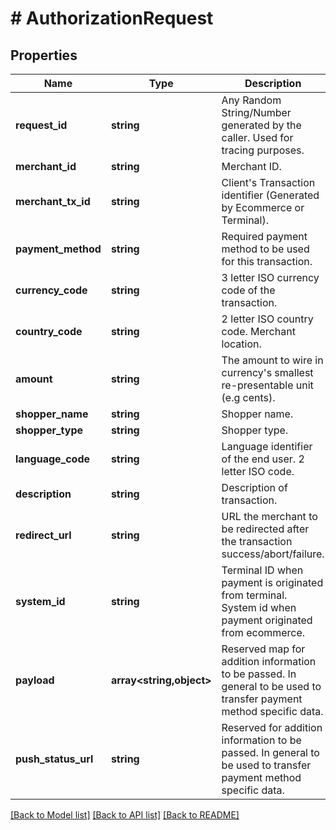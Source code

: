 # # AuthorizationRequest

## Properties

Name | Type | Description | Notes
------------ | ------------- | ------------- | -------------
**request_id** | **string** | Any Random String/Number generated by the caller. Used for tracing purposes. |
**merchant_id** | **string** | Merchant ID. |
**merchant_tx_id** | **string** | Client&#39;s Transaction identifier (Generated by Ecommerce or Terminal). |
**payment_method** | **string** | Required payment method to be used for this transaction. |
**currency_code** | **string** | 3 letter ISO currency code of the transaction. |
**country_code** | **string** | 2 letter ISO country code. Merchant location. |
**amount** | **string** | The amount to wire in currency&#39;s smallest re-presentable unit (e.g cents). |
**shopper_name** | **string** | Shopper name. |
**shopper_type** | **string** | Shopper type. |
**language_code** | **string** | Language identifier of the end user. 2 letter ISO code. |
**description** | **string** | Description of transaction. | [optional]
**redirect_url** | **string** | URL the merchant to be redirected after the transaction success/abort/failure. | [optional]
**system_id** | **string** | Terminal ID when payment is originated from terminal. System id when payment originated from ecommerce. |
**payload** | **array<string,object>** | Reserved map for addition information to be passed. In general to be used to transfer payment method specific data. | [optional]
**push_status_url** | **string** | Reserved for addition information to be passed. In general to be used to transfer payment method specific data. | [optional]

[[Back to Model list]](../../README.md#models) [[Back to API list]](../../README.md#endpoints) [[Back to README]](../../README.md)
